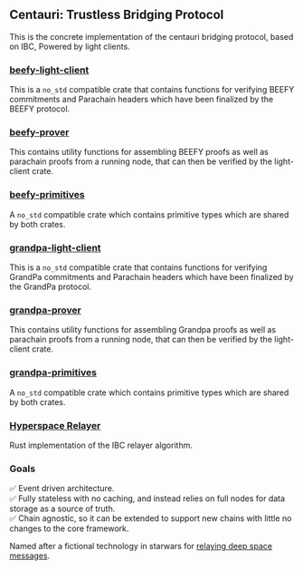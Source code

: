 ##  Centauri: Trustless Bridging Protocol

This is the concrete implementation of the centauri bridging protocol, based on IBC, Powered by light clients.

###     [beefy-light-client](algorithms/beefy/verifier/src/lib.rs)

This is a `no_std` compatible crate that contains functions for verifying BEEFY commitments and Parachain headers which have been finalized by the BEEFY protocol.

###     [beefy-prover](algorithms/beefy/prover/src/lib.rs)
This contains utility functions for assembling BEEFY proofs as well as parachain proofs from a running node, that can then be verified by the light-client crate.

###     [beefy-primitives](algorithms/beefy/primitives/src/lib.rs)

A `no_std` compatible crate which contains primitive types which are shared by both crates.

###     [grandpa-light-client](algorithms/grandpa/verifier/src/lib.rs)

This is a `no_std` compatible crate that contains functions for verifying GrandPa commitments and Parachain headers which have been finalized by the GrandPa protocol.

###     [grandpa-prover](algorithms/grandpa/prover/src/lib.rs)
This contains utility functions for assembling Grandpa proofs as well as parachain proofs from a running node, that can then be verified by the light-client crate.

###     [grandpa-primitives](algorithms/grandpa/primitives/src/lib.rs)

A `no_std` compatible crate which contains primitive types which are shared by both crates.

### [Hyperspace Relayer](hyperspace/core/src/lib.rs)


Rust implementation of the IBC relayer algorithm.

### Goals

 ✅ Event driven architecture.
 <br />
 ✅ Fully stateless with no caching, and instead relies on full nodes for data storage as a source of truth.
  <br />
 ✅ Chain agnostic, so it can be extended to support new chains with little no changes to the core framework.


Named after a fictional technology in starwars for [relaying deep space messages](https://starwars.fandom.com/wiki/Hyperspace_relay).
